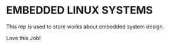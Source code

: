# EMBEDDED LINUX SYSTEMS 
This rep is used to store works about embedded system design.

Love this Job!
